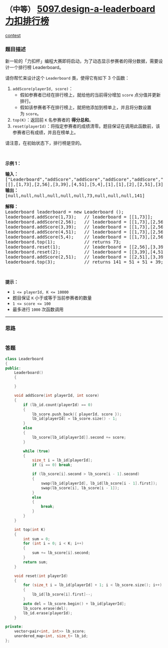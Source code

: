 # `（中等）` [5097.design-a-leaderboard 力扣排行榜](https://leetcode-cn.com/problems/design-a-leaderboard/)

[contest](https://leetcode-cn.com/contest/biweekly-contest-12/problems/design-a-leaderboard/)

### 题目描述

<p>新一轮的「力扣杯」编程大赛即将启动，为了动态显示参赛者的得分数据，需要设计一个排行榜 Leaderboard。</p>

<p>请你帮忙来设计这个&nbsp;<code>Leaderboard</code> 类，使得它有如下&nbsp;3 个函数：</p>

<ol>
	<li><code>addScore(playerId, score)</code>：
	<ul>
		<li>假如参赛者已经在排行榜上，就给他的当前得分增加&nbsp;<code>score</code>&nbsp;点分值并更新排行。</li>
		<li>假如该参赛者不在排行榜上，就把他添加到榜单上，并且将分数设置为&nbsp;<code>score</code>。</li>
	</ul>
	</li>
	<li><code>top(K)</code>：返回前&nbsp;<code>K</code>&nbsp;名参赛者的&nbsp;<strong>得分总和</strong>。</li>
	<li><code>reset(playerId)</code>：将指定参赛者的成绩清零。题目保证在调用此函数前，该参赛者已有成绩，并且在榜单上。</li>
</ol>

<p>请注意，在初始状态下，排行榜是空的。</p>

<p>&nbsp;</p>

<p><strong>示例 1：</strong></p>

<pre><strong>输入： </strong>
["Leaderboard","addScore","addScore","addScore","addScore","addScore","top","reset","reset","addScore","top"]
[[],[1,73],[2,56],[3,39],[4,51],[5,4],[1],[1],[2],[2,51],[3]]
<strong>输出：</strong>
[null,null,null,null,null,null,73,null,null,null,141]

<strong>解释： </strong>
Leaderboard leaderboard = new Leaderboard ();
leaderboard.addScore(1,73);   // leaderboard = [[1,73]];
leaderboard.addScore(2,56);   // leaderboard = [[1,73],[2,56]];
leaderboard.addScore(3,39);   // leaderboard = [[1,73],[2,56],[3,39]];
leaderboard.addScore(4,51);   // leaderboard = [[1,73],[2,56],[3,39],[4,51]];
leaderboard.addScore(5,4);    // leaderboard = [[1,73],[2,56],[3,39],[4,51],[5,4]];
leaderboard.top(1);           // returns 73;
leaderboard.reset(1);         // leaderboard = [[2,56],[3,39],[4,51],[5,4]];
leaderboard.reset(2);         // leaderboard = [[3,39],[4,51],[5,4]];
leaderboard.addScore(2,51);   // leaderboard = [[2,51],[3,39],[4,51],[5,4]];
leaderboard.top(3);           // returns 141 = 51 + 51 + 39;
</pre>

<p>&nbsp;</p>

<p><strong>提示：</strong></p>

<ul>
	<li><code>1 &lt;= playerId, K &lt;= 10000</code></li>
	<li>题目保证&nbsp;<code>K</code>&nbsp;小于或等于当前参赛者的数量</li>
	<li><code>1 &lt;= score&nbsp;&lt;= 100</code></li>
	<li>最多进行&nbsp;<code>1000</code>&nbsp;次函数调用</li>
</ul>

            

---
### 思路
```
```



### 答题
``` C++
class Leaderboard 
{
public:
	Leaderboard()
	{

	}

	void addScore(int playerId, int score)
	{
		if (lb_id.count(playerId) == 0)
		{
			lb_score.push_back({ playerId, score });
			lb_id[playerId] = lb_score.size() - 1;
		}
		else
		{
			lb_score[lb_id[playerId]].second += score;
		}

		while (true)
		{
			size_t i = lb_id[playerId];
			if (i == 0) break;

			if (lb_score[i].second > lb_score[i - 1].second)
			{
				swap(lb_id[playerId], lb_id[lb_score[i - 1].first]);
				swap(lb_score[i], lb_score[i - 1]);
			}
			else
			{
				break;
			}
		}
	}

	int top(int K) 
	{
		int sum = 0;
		for (int i = 0; i < K; i++)
		{
			sum += lb_score[i].second;
		}
		return sum;
	}

	void reset(int playerId)
	{
		for (size_t i = lb_id[playerId] + 1; i < lb_score.size(); i++)
		{
			lb_id[lb_score[i].first]--;
		}
		auto del = lb_score.begin() + lb_id[playerId];
		lb_score.erase(del);
		lb_id.erase(playerId);
	}

private:
	vector<pair<int, int>> lb_score;
	unordered_map<int, size_t> lb_id;
};
```




